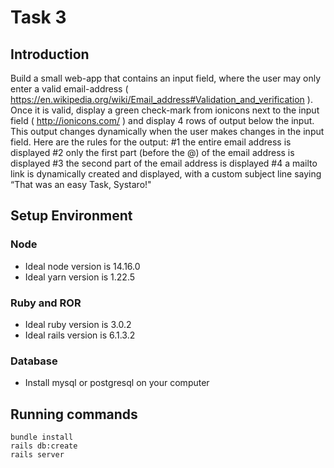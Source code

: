 # Task 3

## Introduction

Build a small web-app that contains an input field, where the user may only enter a valid email-address ( https://en.wikipedia.org/wiki/Email_address#Validation_and_verification ). Once it is valid, display a green check-mark from ionicons next to the input field ( http://ionicons.com/ ) and display 4 rows of output below the input. This output changes dynamically when the user makes changes in the input field.
Here are the rules for the output:
#1 the entire email address is displayed
#2 only the first part (before the @) of the email address is displayed
#3 the second part of the email address is displayed
#4 a mailto link is dynamically created and displayed, with a custom subject line saying “That was an easy Task, Systaro!"

## Setup Environment

### Node
- Ideal node version is 14.16.0
- Ideal yarn version is 1.22.5

### Ruby and ROR
- Ideal ruby version is 3.0.2
- Ideal rails version is 6.1.3.2

### Database
- Install mysql or postgresql on your computer

## Running commands

```
bundle install
rails db:create
rails server
```
